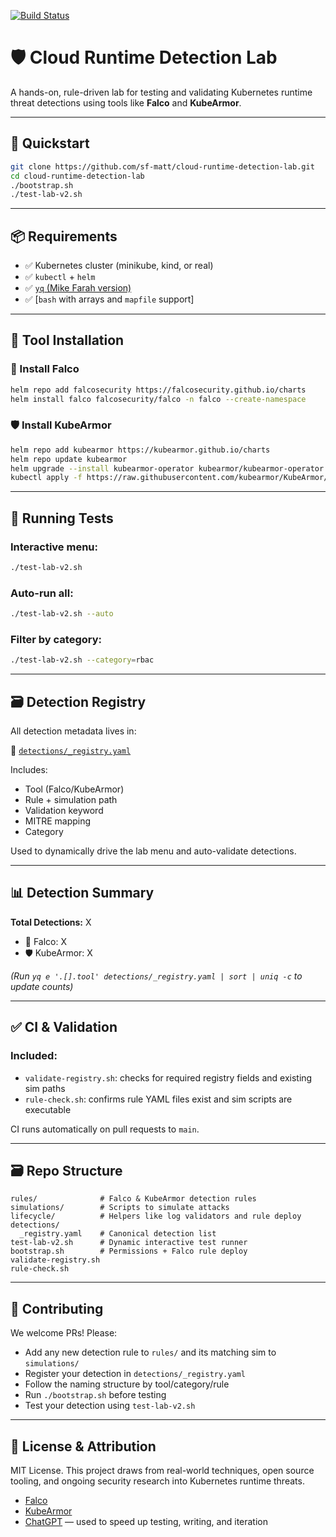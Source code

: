 [![Build Status](https://img.shields.io/badge/lab--status-active-brightgreen)](https://github.com/sf-matt/cloud-runtime-detection-lab)

# 🛡️ Cloud Runtime Detection Lab

A hands-on, rule-driven lab for testing and validating Kubernetes runtime threat detections using tools like **Falco** and **KubeArmor**.

---

## 🚀 Quickstart

```bash
git clone https://github.com/sf-matt/cloud-runtime-detection-lab.git
cd cloud-runtime-detection-lab
./bootstrap.sh
./test-lab-v2.sh
```

---

## 📦 Requirements

- ✅ Kubernetes cluster (minikube, kind, or real)
- ✅ `kubectl` + `helm`
- ✅ [`yq` (Mike Farah version)](https://github.com/mikefarah/yq)
- ✅ [`bash` with arrays and `mapfile` support]

---

## 🧰 Tool Installation

### 🐺 Install Falco

```bash
helm repo add falcosecurity https://falcosecurity.github.io/charts
helm install falco falcosecurity/falco -n falco --create-namespace
```

### 🛡️ Install KubeArmor

```bash
helm repo add kubearmor https://kubearmor.github.io/charts
helm repo update kubearmor
helm upgrade --install kubearmor-operator kubearmor/kubearmor-operator -n kubearmor --create-namespace
kubectl apply -f https://raw.githubusercontent.com/kubearmor/KubeArmor/main/pkg/KubeArmorOperator/config/samples/sample-config.yml
```

---

## 🧪 Running Tests

### Interactive menu:
```bash
./test-lab-v2.sh
```

### Auto-run all:
```bash
./test-lab-v2.sh --auto
```

### Filter by category:
```bash
./test-lab-v2.sh --category=rbac
```

---

## 🗃️ Detection Registry

All detection metadata lives in:

📄 [`detections/_registry.yaml`](./detections/_registry.yaml)

Includes:
- Tool (Falco/KubeArmor)
- Rule + simulation path
- Validation keyword
- MITRE mapping
- Category

Used to dynamically drive the lab menu and auto-validate detections.

---

## 📊 Detection Summary

**Total Detections:** X  
- 🐺 Falco: X  
- 🛡️ KubeArmor: X

_(Run `yq e '.[].tool' detections/_registry.yaml | sort | uniq -c` to update counts)_

---

## ✅ CI & Validation

### Included:
- `validate-registry.sh`: checks for required registry fields and existing sim paths
- `rule-check.sh`: confirms rule YAML files exist and sim scripts are executable

CI runs automatically on pull requests to `main`.

---

## 🗃️ Repo Structure

```
rules/              # Falco & KubeArmor detection rules
simulations/        # Scripts to simulate attacks
lifecycle/          # Helpers like log validators and rule deploy
detections/
  _registry.yaml    # Canonical detection list
test-lab-v2.sh      # Dynamic interactive test runner
bootstrap.sh        # Permissions + Falco rule deploy
validate-registry.sh
rule-check.sh
```

---

## 🤝 Contributing

We welcome PRs! Please:

- Add any new detection rule to `rules/` and its matching sim to `simulations/`
- Register your detection in `detections/_registry.yaml`
- Follow the naming structure by tool/category/rule
- Run `./bootstrap.sh` before testing
- Test your detection using `test-lab-v2.sh`

---

## 💬 License & Attribution

MIT License. This project draws from real-world techniques, open source tooling, and ongoing security research into Kubernetes runtime threats.

- [Falco](https://falco.org/)
- [KubeArmor](https://github.com/kubearmor/KubeArmor)
- [ChatGPT](https://openai.com/chatgpt) — used to speed up testing, writing, and iteration
